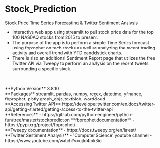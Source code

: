 # Stock_Prediction
Stock Price Time Series Forecasting &amp; Twitter Sentiment Analysis

* Interactive web app using streamlit to pull stock price data for the top 100 NASDAQ stocks from 2015 to present.<br>
* The purpose of the app is to perform a simple Time Series forecast using fbprophet on tech stocks as well as analyzing the recent trading activity and overall trend with YTD candelstick charts. <br>
* There is also an additional Sentiment Report page that utilizes the free Twitter API via Tweepy to perform an analysis on the recent tweets surrounding a specific stock. <br>
<br>
<br>
**Python Version** 3.8.10 <br>
**Packages** streamlit, pandas, numpy, regex, datetime, yfinance, fbprophet, plotly.graph_objs, textblob, wordcloud<br>
**Accessing Twitter API** https://developer.twitter.com/en/docs/twitter-api/getting-started/getting-access-to-the-twitter-api <br>
**References** - https://github.com/python-engineer/python-fun/tree/master/stockprediction
**fbprophet documentation** - https://pypi.org/project/fbprophet/ <br>
**Tweepy documentation** - https://docs.tweepy.org/en/latest/ <br>
**Twitter Sentiment Analysis** - 'Computer Science' youtube channel - https://www.youtube.com/watch?v=ujId4ipkBio <br>


